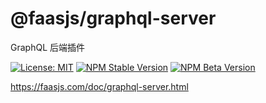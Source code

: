 # @faasjs/graphql-server

GraphQL 后端插件

[![License: MIT](https://img.shields.io/npm/l/@faasjs/graphql-server.svg)](https://github.com/faasjs/faasjs/blob/master/packages/faasjs/graphql-server/LICENSE)
[![NPM Stable Version](https://img.shields.io/npm/v/@faasjs/graphql-server/stable.svg)](https://www.npmjs.com/package/@faasjs/graphql-server)
[![NPM Beta Version](https://img.shields.io/npm/v/@faasjs/graphql-server/beta.svg)](https://www.npmjs.com/package/@faasjs/graphql-server)

https://faasjs.com/doc/graphql-server.html
